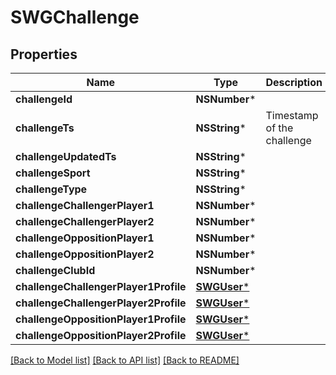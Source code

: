 # SWGChallenge

## Properties
Name | Type | Description | Notes
------------ | ------------- | ------------- | -------------
**challengeId** | **NSNumber*** |  | [optional] 
**challengeTs** | **NSString*** | Timestamp of the challenge | [optional] 
**challengeUpdatedTs** | **NSString*** |  | [optional] 
**challengeSport** | **NSString*** |  | [optional] 
**challengeType** | **NSString*** |  | [optional] 
**challengeChallengerPlayer1** | **NSNumber*** |  | [optional] 
**challengeChallengerPlayer2** | **NSNumber*** |  | [optional] 
**challengeOppositionPlayer1** | **NSNumber*** |  | [optional] 
**challengeOppositionPlayer2** | **NSNumber*** |  | [optional] 
**challengeClubId** | **NSNumber*** |  | [optional] 
**challengeChallengerPlayer1Profile** | [**SWGUser***](SWGUser.md) |  | [optional] 
**challengeChallengerPlayer2Profile** | [**SWGUser***](SWGUser.md) |  | [optional] 
**challengeOppositionPlayer1Profile** | [**SWGUser***](SWGUser.md) |  | [optional] 
**challengeOppositionPlayer2Profile** | [**SWGUser***](SWGUser.md) |  | [optional] 

[[Back to Model list]](../README.md#documentation-for-models) [[Back to API list]](../README.md#documentation-for-api-endpoints) [[Back to README]](../README.md)


